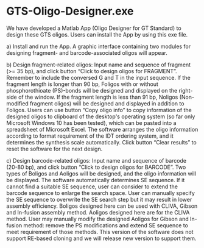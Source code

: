 # GTS-Oligo-Designer.exe
We have developed a Matlab App (Oligo Designer for GT Standard) to design these GTS oligos. Users can install the App by using this exe file. 

a)	Install and run the App. A graphic interface containing two modules for designing fragment- and barcode-associated oligos will appear. 

b)	Design fragment-related oligos: Input name and sequence of fragment (>= 35 bp), and click button “Click to design oligos for FRAGMENT”. Remember to include the conversed G and T in the input sequence. If the fragment length is longer than 90 bp, Foligos with or without phosphorothioate (PS)-bonds will be designed and displayed on the right-side of the window. If the fragment length is less than 91 bp, Noligos (Non-modified fragment oligos) will be designed and displayed in addition to Foligos. Users can use button “Copy oligo info” to copy information of the designed oligos to clipboard of the desktop's operating system (so far only Microsoft Windows 10 has been tested), which can be pasted into a spreadsheet of Microsoft Excel. The software arranges the oligo information according to format requirement of the IDT ordering system, and it determines the synthesis scale automatically. Click button “Clear results” to reset the software for the next design. 

c)	Design barcode-related oligos: Input name and sequence of barcode (20-80 bp), and click button “Click to design oligos for BARCODE”. Two types of Boligos and Aoligos will be designed, and the oligo information will be displayed. The software automatically determines SE sequence. If it cannot find a suitable SE sequence, user can consider to extend the barcode sequence to enlarge the search space. User can manually specify the SE sequence to overwrite the SE search step but it may result in lower assembly efficiency. Boligos designed here can be used with CLIVA, Gibson and In-fusion assembly method. Aoligos designed here are for the CLIVA method. User may manually modify the designed Aoligos for Gibson and In-fusion method: remove the PS modifications and extend SE sequence to meet requirement of those methods. This version of the software does not support RE-based cloning and we will release new version to support them. 
